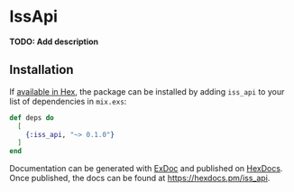 # IssApi

**TODO: Add description**

## Installation

If [available in Hex](https://hex.pm/docs/publish), the package can be installed
by adding `iss_api` to your list of dependencies in `mix.exs`:

```elixir
def deps do
  [
    {:iss_api, "~> 0.1.0"}
  ]
end
```

Documentation can be generated with [ExDoc](https://github.com/elixir-lang/ex_doc)
and published on [HexDocs](https://hexdocs.pm). Once published, the docs can
be found at <https://hexdocs.pm/iss_api>.

